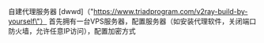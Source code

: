 自建代理服务器  [dwwd]（"https://www.triadprogram.com/v2ray-build-by-yourself\"）
首先拥有一台VPS服务器，配置服务器（如安装代理软件，关闭端口防火墙，允许任意IP访问），配置加密方式